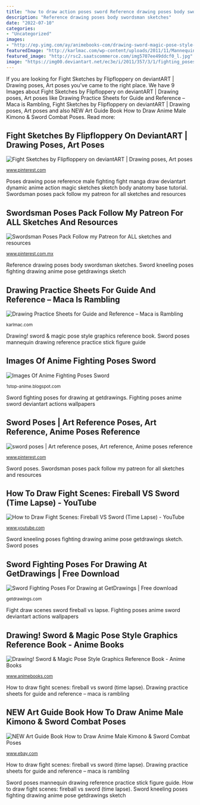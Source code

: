 ```yaml
---
title: "how to draw action poses sword Reference drawing poses body swordsman sketches"
description: "Reference drawing poses body swordsman sketches"
date: "2022-07-10"
categories:
- "Uncategorized"
images:
- "http://ep.yimg.com/ay/animebooks-com/drawing-sword-magic-pose-style-graphics-reference-book-10.gif"
featuredImage: "http://karlmac.com/wp-content/uploads/2011/11/Mannequin-Sword-Poses.jpg"
featured_image: "http://rsc2.saatscommerce.com/img5707ee49ddcf0_l.jpg"
image: "https://img00.deviantart.net/ec3e/i/2011/357/3/1/fighting_poses_by_ksugarfree-d4k0o7o.jpg"
---
```


If you are looking for Fight Sketches by Flipfloppery on deviantART | Drawing poses, Art poses you've came to the right place. We have 9 Images about Fight Sketches by Flipfloppery on deviantART | Drawing poses, Art poses like Drawing Practice Sheets for Guide and Reference – Maca is Rambling, Fight Sketches by Flipfloppery on deviantART | Drawing poses, Art poses and also NEW Art Guide Book How to Draw Anime Male Kimono &amp; Sword Combat Poses. Read more:

## Fight Sketches By Flipfloppery On DeviantART | Drawing Poses, Art Poses

![Fight Sketches by Flipfloppery on deviantART | Drawing poses, Art poses](https://i.pinimg.com/originals/95/72/2d/95722db541e012aaea3058d62bdaa135.jpg "Sword poses mannequin drawing reference practice stick figure guide")

<small>www.pinterest.com</small>

Poses drawing pose reference male fighting fight manga draw deviantart dynamic anime action magic sketches sketch body anatomy base tutorial. Swordsman poses pack follow my patreon for all sketches and resources

## Swordsman Poses Pack Follow My Patreon For ALL Sketches And Resources

![Swordsman Poses Pack Follow my Patreon for ALL sketches and resources](https://i.pinimg.com/736x/c0/67/c3/c067c35552bb76e284745ff633c657e4.jpg "Sword kneeling poses fighting drawing anime pose getdrawings sketch")

<small>www.pinterest.com.mx</small>

Reference drawing poses body swordsman sketches. Sword kneeling poses fighting drawing anime pose getdrawings sketch

## Drawing Practice Sheets For Guide And Reference – Maca Is Rambling

![Drawing Practice Sheets for Guide and Reference – Maca is Rambling](http://karlmac.com/wp-content/uploads/2011/11/Mannequin-Sword-Poses.jpg "Sword fighting poses for drawing at getdrawings")

<small>karlmac.com</small>

Drawing! sword &amp; magic pose style graphics reference book. Sword poses mannequin drawing reference practice stick figure guide

## Images Of Anime Fighting Poses Sword

![Images Of Anime Fighting Poses Sword](https://img00.deviantart.net/ec3e/i/2011/357/3/1/fighting_poses_by_ksugarfree-d4k0o7o.jpg "Sword poses mannequin drawing reference practice stick figure guide")

<small>1stop-anime.blogspot.com</small>

Sword fighting poses for drawing at getdrawings. Fighting poses anime sword deviantart actions wallpapers

## Sword Poses | Art Reference Poses, Art Reference, Anime Poses Reference

![sword poses | Art reference poses, Art reference, Anime poses reference](https://i.pinimg.com/736x/4b/f7/22/4bf72249469df54cf3f1d08a95da86fc.jpg "Poses drawing pose reference male fighting fight manga draw deviantart dynamic anime action magic sketches sketch body anatomy base tutorial")

<small>www.pinterest.com</small>

Sword poses. Swordsman poses pack follow my patreon for all sketches and resources

## How To Draw Fight Scenes: Fireball VS Sword (Time Lapse) - YouTube

![How to Draw Fight Scenes: Fireball VS Sword (Time Lapse) - YouTube](http://i.ytimg.com/vi/NQ24aP06o8c/hqdefault.jpg "Sword kneeling poses fighting drawing anime pose getdrawings sketch")

<small>www.youtube.com</small>

Sword kneeling poses fighting drawing anime pose getdrawings sketch. Sword poses

## Sword Fighting Poses For Drawing At GetDrawings | Free Download

![Sword Fighting Poses For Drawing at GetDrawings | Free download](http://getdrawings.com/images/sword-fighting-poses-for-drawing-6.jpg "Sword poses mannequin drawing reference practice stick figure guide")

<small>getdrawings.com</small>

Fight draw scenes sword fireball vs lapse. Fighting poses anime sword deviantart actions wallpapers

## Drawing! Sword &amp; Magic Pose Style Graphics Reference Book - Anime Books

![Drawing! Sword &amp; Magic Pose Style Graphics Reference Book - Anime Books](http://ep.yimg.com/ay/animebooks-com/drawing-sword-magic-pose-style-graphics-reference-book-10.gif "Sword poses pose reference drawing action drawings fighting magic base manga dynamic anime female body sitting draw tips references figure")

<small>www.animebooks.com</small>

How to draw fight scenes: fireball vs sword (time lapse). Drawing practice sheets for guide and reference – maca is rambling

## NEW Art Guide Book How To Draw Anime Male Kimono &amp; Sword Combat Poses

![NEW Art Guide Book How to Draw Anime Male Kimono &amp; Sword Combat Poses](http://rsc2.saatscommerce.com/img5707ee49ddcf0_l.jpg "Swordsman poses pack follow my patreon for all sketches and resources")

<small>www.ebay.com</small>

How to draw fight scenes: fireball vs sword (time lapse). Drawing practice sheets for guide and reference – maca is rambling

Sword poses mannequin drawing reference practice stick figure guide. How to draw fight scenes: fireball vs sword (time lapse). Sword kneeling poses fighting drawing anime pose getdrawings sketch
